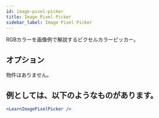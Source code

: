 ```yaml
---
id: image-pixel-picker
title: Image Pixel Picker
sidebar_label: Image Pixel Picker
---
```


RGBカラーを画像例で解説するピクセルカラーピッカー。

## オプション

物件はありません。

## 例としては、以下のようなものがあります。

```jsx live
<LearnImagePixelPicker />
```

